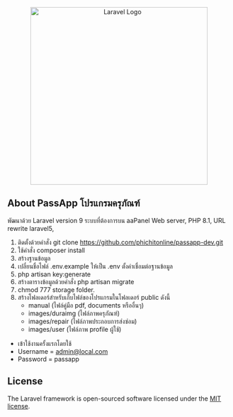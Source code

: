 <p align="center"><a href="https://laravel.com" target="_blank"><img src="https://raw.githubusercontent.com/laravel/art/master/logo-lockup/5%20SVG/2%20CMYK/1%20Full%20Color/laravel-logolockup-cmyk-red.svg" width="400" alt="Laravel Logo"></a></p>

## About PassApp โปรแกรมครุภัณฑ์

พัฒนาด้วย Laravel version 9
ระบบที่ต้องการบน aaPanel Web server, PHP 8.1, URL rewrite laravel5,

1. ติดตั้งด้วยคำสั่ง git clone https://github.com/phichitonline/passapp-dev.git
2. ใช้คำสั่ง composer install
3. สร้างฐานข้อมูล
4. เปลี่ยนชื่อไฟล์ .env.example ให้เป็น .env ตั้งค่าเชื่อมต่อฐานข้อมูล
5. php artisan key:generate
6. สร้างตารางข้อมูลด้วยคำสั่ง php artisan migrate
7. chmod 777 storage folder.
8. สร้างโฟลเดอร์สำหรับเก็บไฟล์ของโปรแกรมในโฟลเดอร์ public ดังนี้
    - manual (ไฟล์คู่มือ pdf, documents หรืออื่นๆ)
    - images/duraimg (ไฟล์ภาพครุภัณฑ์)
    - images/repair (ไฟล์ภาพประกอบการส่งซ่อม)
    - images/user (ไฟล์ภาพ profile ผู้ใช้)

- เข้าใช้งานครั้งแรกโดยใช้
- Username = admin@local.com
- Password = passapp

## License

The Laravel framework is open-sourced software licensed under the [MIT license](https://opensource.org/licenses/MIT).
